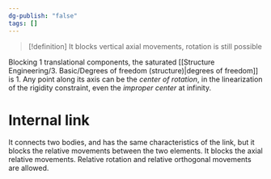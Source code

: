 ```yaml
---
dg-publish: "false"
tags: []
---
```

>[!definition]
>It blocks vertical axial movements, rotation is still possible

Blocking 1 translational components, the saturated [[Structure Engineering/3. Basic/Degrees of freedom (structure)|degrees of freedom]] is 1. 
Any point along its axis can be the *center of rotation*, in the linearization of the rigidity constraint, even the *improper center* at infinity.

# Internal link
It connects two bodies, and has the same characteristics of the link, but it blocks the relative movements between the two elements.
It blocks the axial relative movements. Relative rotation and relative orthogonal movements are allowed.